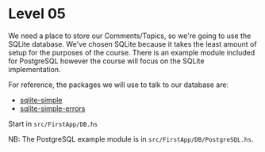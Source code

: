 # Level 05

We need a place to store our Comments/Topics, so we're going to use the SQLite
database. We've chosen SQLite because it takes the least amount of setup for the
purposes of the course. There is an example module included for PostgreSQL
however the course will focus on the SQLite implementation.

For reference, the packages we will use to talk to our database are:

- [sqlite-simple](https://hackage.haskell.org/package/sqlite-simple)
- [sqlite-simple-errors](https://hackage.haskell.org/package/sqlite-simple-errors)

Start in ``src/FirstApp/DB.hs``

NB: The PostgreSQL example module is in ``src/FirstApp/DB/PostgreSQL.hs``.
